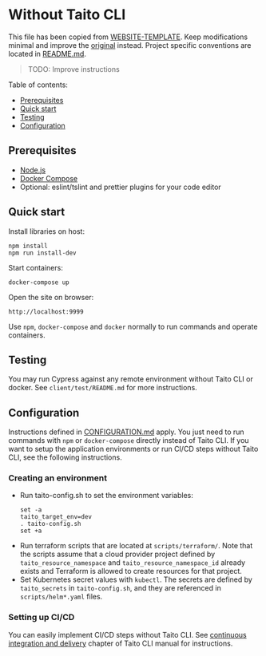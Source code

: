 # Without Taito CLI

This file has been copied from [WEBSITE-TEMPLATE](https://github.com/TaitoUnited/WEBSITE-TEMPLATE/). Keep modifications minimal and improve the [original](https://github.com/TaitoUnited/WEBSITE-TEMPLATE/blob/dev/TAITOLESS.md) instead. Project specific conventions are located in [README.md](README.md#conventions).

> TODO: Improve instructions

Table of contents:

* [Prerequisites](#prerequisites)
* [Quick start](#quick-start)
* [Testing](#testing)
* [Configuration](##onfiguration)

## Prerequisites

* [Node.js](https://nodejs.org/)
* [Docker Compose](https://docs.docker.com/compose/install/)
* Optional: eslint/tslint and prettier plugins for your code editor

## Quick start

Install libraries on host:

    npm install
    npm run install-dev

Start containers:

    docker-compose up

Open the site on browser:

    http://localhost:9999

Use `npm`, `docker-compose` and `docker` normally to run commands and operate containers.

## Testing

You may run Cypress against any remote environment without Taito CLI or docker. See `client/test/README.md` for more instructions.

## Configuration

Instructions defined in [CONFIGURATION.md](CONFIGURATION.md) apply. You just need to run commands with `npm` or `docker-compose` directly instead of Taito CLI. If you want to setup the application environments or run CI/CD steps without Taito CLI, see the following instructions.

### Creating an environment

* Run taito-config.sh to set the environment variables:
    ```
    set -a
    taito_target_env=dev
    . taito-config.sh
    set +a
    ```
* Run terraform scripts that are located at `scripts/terraform/`. Note that the scripts assume that a cloud provider project defined by `taito_resource_namespace` and `taito_resource_namespace_id` already exists and Terraform is allowed to create resources for that project.
* Set Kubernetes secret values with `kubectl`. The secrets are defined by `taito_secrets` in `taito-config.sh`, and they are referenced in `scripts/helm*.yaml` files.

### Setting up CI/CD

You can easily implement CI/CD steps without Taito CLI. See [continuous integration and delivery](https://github.com/TaitoUnited/taito-cli/blob/master/docs/manual/06-continuous-integration-and-delivery.md) chapter of Taito CLI manual for instructions.
